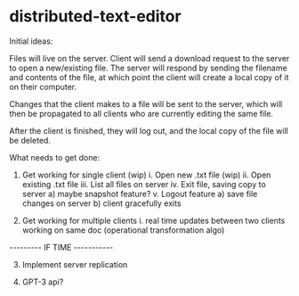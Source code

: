 # distributed-text-editor
Initial ideas:

Files will live on the server. Client will send a download request to the server to open a new/existing file.
The server will respond by sending the filename and contents of the file, at which point the client will create
a local copy of it on their computer. 

Changes that the client makes to a file will be sent to the server, which will then be propagated to all 
clients who are currently editing the same file.

After the client is finished, they will log out, and the local copy
of the file will be deleted.


What needs to get done:

1) Get working for single client (wip)
    i. Open new .txt file (wip)
    ii. Open existing .txt file
    iii. List all files on server
    iv. Exit file, saving copy to server
        a) maybe snapshot feature? 
    v. Logout feature
        a) save file changes on server
        b) client gracefully exits

2) Get working for multiple clients
    i. real time updates between two clients working on same doc (operational transformation algo)

--------- IF TIME -----------

3) Implement server replication

4) GPT-3 api?
